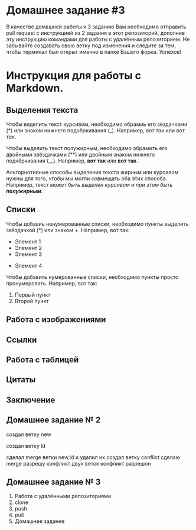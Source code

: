 # Домашнее задание #3

В качестве домашней работы к 3 заданию Вам необходимо отправить pull request с инструкцией из 2 задания в этот репозиторий, дополнив эту инструкцию командами для работы с удалённым репозиторием. Не забывайте создавать свою ветку под изменения и следите за тем, чтобы терминал был открыт именно в папке Вашего форка. Успехов!

# Инструкция для работы с Markdown.

## Выделения текста

Чтобы виделить текст курсивом, необходимо обрамиь его зёздачками (*) или знаком нижнего подчёркивания (_). Например, *вот так* или _вот так_.

Чтобы выделить текст полужирным, необходимо обрамить его двойными звёздачками (**) или двойным знаком нижнего подчёркивания (__). Например, **вот так** или __вот так__.

Альторнотивные способы выделения текста жирным или курсивом нужны для того, чтобы мы могли совмещать оба этих способа. Например, _текст может быть выделен курсивом и при этом быть **полужирным**_.

## Списки

Чтобы добавиь ненумерованные списки, необходимо пункты выделить звёздачкой (*) или знаком +. Например, вот так:

* Элемент 1
* Элемент 2
* Элемент 3
+ Элемент 4

Чтобы добавить нумерованные списки, необходимо пункты просто пронумеровать. Например, вот так:
1. Первый пункт
2. Второй пункт

## Работа с изображениями

## Ссылки

## Работа с таблицей

## Цитаты

## Заключение

## Домашнее задание № 2

создал ветку new

создал ветку ld

сделал merge ветки new,ld и удалил их
создал ветку conflict сделаю merge
разрешу конфликт двух веток
конфликт разрешон

## Домашнее задание № 3

1. Работа с удалёнными репозиториями
2. clone
3. push
3. pull
4. Домашнее задание
